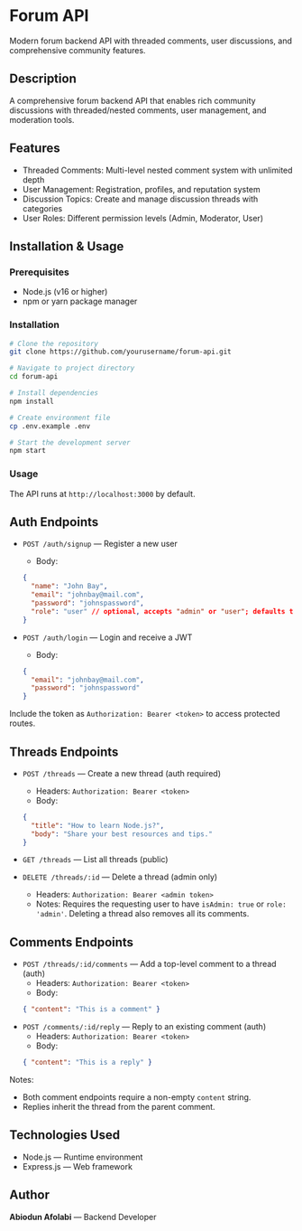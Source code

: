 # Forum API

Modern forum backend API with threaded comments, user discussions, and comprehensive community features.

## Description

A comprehensive forum backend API that enables rich community discussions with threaded/nested comments, user management, and moderation tools.

## Features

- Threaded Comments: Multi-level nested comment system with unlimited depth
- User Management: Registration, profiles, and reputation system
- Discussion Topics: Create and manage discussion threads with categories
- User Roles: Different permission levels (Admin, Moderator, User)

## Installation & Usage

### Prerequisites
- Node.js (v16 or higher)
- npm or yarn package manager

### Installation
```bash
# Clone the repository
git clone https://github.com/yourusername/forum-api.git

# Navigate to project directory
cd forum-api

# Install dependencies
npm install

# Create environment file
cp .env.example .env

# Start the development server
npm start
```

### Usage
The API runs at `http://localhost:3000` by default.

## Auth Endpoints

- `POST /auth/signup` — Register a new user
  - Body:
  ```json
  {
    "name": "John Bay",
    "email": "johnbay@mail.com",
    "password": "johnspassword",
    "role": "user" // optional, accepts "admin" or "user"; defaults to "user"
  }
  ```

- `POST /auth/login` — Login and receive a JWT
  - Body:
  ```json
  {
    "email": "johnbay@mail.com",
    "password": "johnspassword"
  }
  ```

Include the token as `Authorization: Bearer <token>` to access protected routes.

## Threads Endpoints

- `POST /threads` — Create a new thread (auth required)
  - Headers: `Authorization: Bearer <token>`
  - Body:
  ```json
  {
    "title": "How to learn Node.js?",
    "body": "Share your best resources and tips."
  }
  ```

- `GET /threads` — List all threads (public)

- `DELETE /threads/:id` — Delete a thread (admin only)
  - Headers: `Authorization: Bearer <admin token>`
  - Notes: Requires the requesting user to have `isAdmin: true` or `role: 'admin'`. Deleting a thread also removes all its comments.

## Comments Endpoints

- `POST /threads/:id/comments` — Add a top-level comment to a thread (auth)
  - Headers: `Authorization: Bearer <token>`
  - Body:
  ```json
  { "content": "This is a comment" }

- `POST /comments/:id/reply` — Reply to an existing comment (auth)
  - Headers: `Authorization: Bearer <token>`
  - Body:
  ```json
  { "content": "This is a reply" }

Notes:
- Both comment endpoints require a non-empty `content` string.
- Replies inherit the thread from the parent comment.

## Technologies Used

- Node.js — Runtime environment
- Express.js — Web framework

## Author

**Abiodun Afolabi** — Backend Developer
